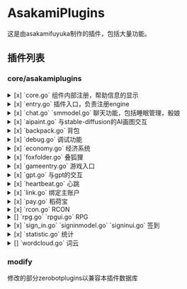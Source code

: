 # AsakamiPlugins

这是由asakamifuyuka制作的插件，包括大量功能。

## 插件列表

### core/asakamiplugins

<details>
  <summary>[x] `core.go` 组件内部注册，帮助信息的显示</summary>

  - [x] #浅上/#ASAKAMI help/status/version/list/[插件名] help/[插件名] status/[插件名] version

</details>

<details>
  <summary>[x] `entry.go` 插件入口，负责注册engine</summary>

  - 内部调用，无触发
</details>
<details>
  <summary>[x] `chat.go` `smmodel.go` 聊天功能，包括睡眠管理，骰娘</summary>

  与zerobotplugins的`sleep_manage.go`功能重复

  - [x] 早安/晚安(各种语言和变体)

  - [x] roll [tag] [times]d[sides]\(!)/[need]  
    tag: 标签 (必须) times: 次数 (必须) sides: 面数 (4/6/8/10/12/20/100) need: 需求 (必须) (!): 忽略面数检查
</details>
<details>
  <summary>[x] `aipaint.go` 与stable-diffusion的AI画图交互</summary>

  - [x] #春生画图+prompt:{...}+negative_prompt:{...}+steps=..+h=...+w=...+cfg_scale=...+seed=...  
    默认api地址[https://127.0.0.1:7860](https://127.0.0.1:7860)
</details>
<details>
  <summary>[x] `backpack.go` 背包</summary>

  - 内部调用，无触发
    AsakamiPlugins的核心数据库
</details>
<details>
  <summary>[x] `debug.go` 调试功能</summary>

  - [x] #debug#uid  
    显示uid(用户当前id)gid(群组id)realuid(用户真实id)

  - [x] #debug#runtime  
    显示运行时间
</details>
<details>
  <summary>[x] `economy.go` 经济系统</summary>

  - 内部调用，无触发
</details>
<details>
  <summary>[x] `foxfolder.go` 叠狐狸</summary>

  - [x] #叠狐狸 加入/分析/列表

</details>
<details>
  <summary>[x] `gameentry.go` 游戏入口</summary>

  - 内部调用，无触发
</details>
<details>
  <summary>[x] `gpt.go` 与gpt的交互</summary>

  - [x] #GPT / @机器人  
    默认不启用
</details>
<details>
  <summary>[x] `heartbeat.go` 心跳</summary>

  - 内部调用，无触发  
    与runtime分析相关
</details>
<details>
  <summary>[x] `link.go` 绑定主账户</summary>

  - [x] #绑定QQ / #绑定KOOK  
    需要确认并使用绑定目标账户发送验证码
</details>
<details>
  <summary>[x] `pay.go` 稻荷宝</summary>

  - [x] #稻荷宝 [help/帮助]
  - [x] #稻荷宝 [pay/支付] [u[uid]/@] 金额
  - [x] #稻荷宝 [balance/余额]
  - [x] #稻荷宝 [金额] [jpy/dhc/dyc] [exchange/兑换] [jpy/dhc/dyc] 
  - [x] #稻荷宝 [rate/汇率] 
</details>
<details>
  <summary>[x] `rcon.go` RCON</summary>

  - [x] #rcon send#[command]

    发送RCON命令,默认服务器[127.0.0.1:25575]()  
    需修改允许的QQuid
</details>
<details>
  <summary>[] `rpg.go` `rpgui.go` RPG</summary>
</details>
<details>
  <summary>[x] `sign_in.go` `signinmodel.go` `signinui.go` 签到</summary>
与zerobotplugins的`score.go`功能重复

  - [x] 签到
  - [x] 获得(取)签到背景[@xxx] | 获得(取)签到背景
  - [x] 设置签到预设(0~3)
  - [x] 查看等级排名
  - [x] 签到数据
</details>
<details>
  <summary>[x] `statistic.go` 统计</summary>

  - 内部调用，无触发  
</details>
<details>
  <summary>[] `wordcloud.go` 词云</summary>
</details>

### modify

修改的部分zerobotplugins以兼容本插件数据库